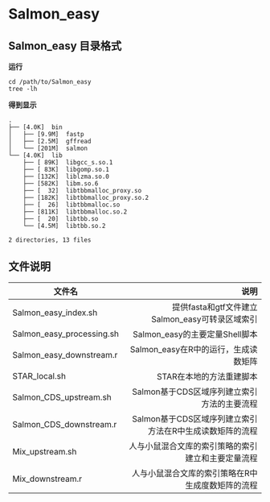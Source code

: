 # Salmon_easy

## Salmon_easy 目录格式
**运行**
```
cd /path/to/Salmon_easy
tree -lh 
```
**得到显示**

```
.
├── [4.0K]  bin
│   ├── [9.9M]  fastp
│   ├── [2.5M]  gffread
│   └── [201M]  salmon
└── [4.0K]  lib
    ├── [ 89K]  libgcc_s.so.1
    ├── [ 83K]  libgomp.so.1
    ├── [132K]  liblzma.so.0
    ├── [582K]  libm.so.6
    ├── [  32]  libtbbmalloc_proxy.so
    ├── [182K]  libtbbmalloc_proxy.so.2
    ├── [  26]  libtbbmalloc.so
    ├── [811K]  libtbbmalloc.so.2
    ├── [  20]  libtbb.so
    └── [4.5M]  libtbb.so.2

2 directories, 13 files
```
## 文件说明
文件名|说明
--|--:
Salmon_easy_index.sh|提供fasta和gtf文件建立Salmon_easy可转录区域索引
Salmon_easy_processing.sh|Salmon_easy的主要定量Shell脚本
Salmon_easy_downstream.r|Salmon_easy在R中的运行，生成读数矩阵
STAR_local.sh|STAR在本地的方法重建脚本
Salmon_CDS_upstream.sh|Salmon基于CDS区域序列建立索引方法的主要流程
Salmon_CDS_downstream.r|Salmon基于CDS区域序列建立索引方法在R中生成读数矩阵的流程
Mix_upstream.sh|人与小鼠混合文库的索引策略的索引建立和主要定量流程
Mix_downstream.r|人与小鼠混合文库的索引策略在R中生成度数矩阵的流程
